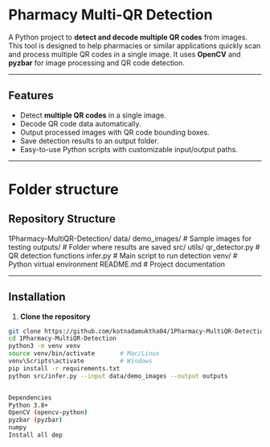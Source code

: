 # Pharmacy Multi-QR Detection

A Python project to **detect and decode multiple QR codes** from images. This tool is designed to help pharmacies or similar applications quickly scan and process multiple QR codes in a single image. It uses **OpenCV** and **pyzbar** for image processing and QR code detection.

---

## Features

- Detect **multiple QR codes** in a single image.
- Decode QR code data automatically.
- Output processed images with QR code bounding boxes.
- Save detection results to an output folder.
- Easy-to-use Python scripts with customizable input/output paths.

---
# Folder structure 

## Repository Structure

1Pharmacy-MultiQR-Detection/
    data/
        demo_images/        # Sample images for testing
    outputs/                # Folder where results are saved
    src/
        utils/
            qr_detector.py  # QR detection functions
        infer.py            # Main script to run detection
    venv/                   # Python virtual environment
    README.md               # Project documentation





---

## Installation

1. **Clone the repository**

```bash
git clone https://github.com/kotnadamuktha04/1Pharmacy-MultiQR-Detection.git
cd 1Pharmacy-MultiQR-Detection
python3 -m venv venv
source venv/bin/activate       # Mac/Linux
venv\Scripts\activate          # Windows
pip install -r requirements.txt
python src/infer.py --input data/demo_images --output outputs


Dependencies
Python 3.8+
OpenCV (opencv-python)
pyzbar (pyzbar)
numpy
Install all dep
